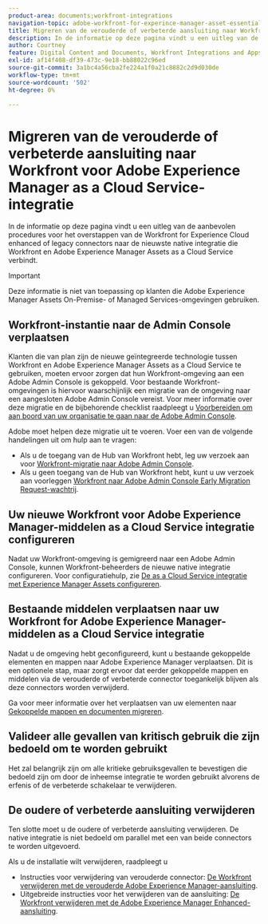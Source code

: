 ```yaml
---
product-area: documents;workfront-integrations
navigation-topic: adobe-workfront-for-experince-manager-asset-essentials
title: Migreren van de verouderde of verbeterde aansluiting naar Workfront voor Adobe Experience Manager as a Cloud Service-integratie
description: In de informatie op deze pagina vindt u een uitleg van de aanbevolen procedures voor het overstappen van de Workfront for Experience Cloud enhanced of legacy connectors naar de nieuwste native integratie die Workfront en Adobe Experience Manager Assets as a Cloud Service verbindt.
author: Courtney
feature: Digital Content and Documents, Workfront Integrations and Apps
exl-id: af14f408-df39-473c-9e18-bb88022c96ed
source-git-commit: 3a1bc4a56cba2fe224a1f0a21c8882c2d9d030de
workflow-type: tm+mt
source-wordcount: '502'
ht-degree: 0%

---
```


# Migreren van de verouderde of verbeterde aansluiting naar Workfront voor Adobe Experience Manager as a Cloud Service-integratie

In de informatie op deze pagina vindt u een uitleg van de aanbevolen procedures voor het overstappen van de Workfront for Experience Cloud enhanced of legacy connectors naar de nieuwste native integratie die Workfront en Adobe Experience Manager Assets as a Cloud Service verbindt.

>[!IMPORTANT]
>
>Deze informatie is niet van toepassing op klanten die Adobe Experience Manager Assets On-Premise- of Managed Services-omgevingen gebruiken.

## Workfront-instantie naar de Admin Console verplaatsen

Klanten die van plan zijn de nieuwe geïntegreerde technologie tussen Workfront en Adobe Experience Manager Assets as a Cloud Service te gebruiken, moeten ervoor zorgen dat hun Workfront-omgeving aan een Adobe Admin Console is gekoppeld. Voor bestaande Workfront-omgevingen is hiervoor waarschijnlijk een migratie van de omgeving naar een aangesloten Adobe Admin Console vereist. Voor meer informatie over deze migratie en de bijbehorende checklist raadpleegt u [Voorbereiden om aan boord van uw organisatie te gaan naar de Adobe Admin Console](/help/quicksilver/administration-and-setup/adobe-admin-console/prep-for-admin-console.md).

Adobe moet helpen deze migratie uit te voeren. Voer een van de volgende handelingen uit om hulp aan te vragen:

* Als u de toegang van de Hub van Workfront hebt, leg uw verzoek aan voor [Workfront-migratie naar Adobe Admin Console](https://hub.workfront.com/requests/new?activeTab=tab-new-helpRequest&amp;projectID=629674d500054a38133cf26e01d06a97&amp;path=).
* Als u geen toegang van de Hub van Workfront hebt, kunt u uw verzoek aan voorleggen [Workfront naar Adobe Admin Console Early Migration Request-wachtrij](https://workfront.az1.qualtrics.com/jfe/form/SV_9T5LuHf05JUOPAi).

## Uw nieuwe Workfront voor Adobe Experience Manager-middelen as a Cloud Service integratie configureren

Nadat uw Workfront-omgeving is gemigreerd naar een Adobe Admin Console, kunnen Workfront-beheerders de nieuwe native integratie configureren. Voor configuratiehulp, zie [De as a Cloud Service integratie met Experience Manager Assets configureren](/help/quicksilver/administration-and-setup/configure-integrations/configure-aacs-integration.md).

## Bestaande middelen verplaatsen naar uw Workfront for Adobe Experience Manager-middelen as a Cloud Service integratie

Nadat u de omgeving hebt geconfigureerd, kunt u bestaande gekoppelde elementen en mappen naar Adobe Experience Manager verplaatsen. Dit is een optionele stap, maar zorgt ervoor dat eerder gekoppelde mappen en middelen via de verouderde of verbeterde connector toegankelijk blijven als deze connectors worden verwijderd.

Ga voor meer informatie over het verplaatsen van uw elementen naar [Gekoppelde mappen en documenten migreren](/help/quicksilver/documents/workfront-and-experience-manager-integrations/legacy-enhanced-connector-migration/workfront-document-link-updates.md).

## Valideer alle gevallen van kritisch gebruik die zijn bedoeld om te worden gebruikt

Het zal belangrijk zijn om alle kritieke gebruiksgevallen te bevestigen die bedoeld zijn om door de inheemse integratie te worden gebruikt alvorens de erfenis of de verbeterde schakelaar te verwijderen.

## De oudere of verbeterde aansluiting verwijderen

Ten slotte moet u de oudere of verbeterde aansluiting verwijderen. De native integratie is niet bedoeld om parallel met een van beide connectors te worden uitgevoerd.

Als u de installatie wilt verwijderen, raadpleegt u

* Instructies voor verwijdering van verouderde connector: [De Workfront verwijderen met de verouderde Adobe Experience Manager-aansluiting](/help/quicksilver/documents/workfront-and-experience-manager-integrations/legacy-enhanced-connector-migration/uninstall-legacy-connector.md).
* Uitgebreide instructies voor het verwijderen van de aansluiting: [De Workfront verwijderen met de Adobe Experience Manager Enhanced-aansluiting](/help/quicksilver/documents/workfront-and-experience-manager-integrations/legacy-enhanced-connector-migration/uninstall-enhanced-connector.md).
